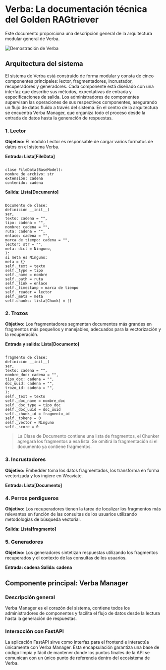 # Verba: La documentación técnica del Golden RAGtriever

Este documento proporciona una descripción general de la arquitectura modular general de Verba.

![Demostración de Verba](https://github.com/weaviate/Verba/blob/dev/img/verba_architecture.png)

## Arquitectura del sistema

El sistema de Verba está construido de forma modular y consta de cinco componentes principales: lector, fragmentadores, incrustador, recuperadores y generadores. Cada componente está diseñado con una interfaz que describe sus métodos, expectativas de entrada y especificaciones de salida. Los administradores de componentes supervisan las operaciones de sus respectivos componentes, asegurando un flujo de datos fluido a través del sistema. En el centro de la arquitectura se encuentra Verba Manager, que organiza todo el proceso desde la entrada de datos hasta la generación de respuestas.

### 1. Lector

**Objetivo:**
El módulo Lector es responsable de cargar varios formatos de datos en el sistema Verba.

**Entrada: Lista[FileData]**

```pitón

clase FileData(BaseModel):
nombre de archivo: str
extensión: cadena
contenido: cadena

```

**Salida: Lista[Documento]**

```pitón

Documento de clase:
definición __init__(
ser,
texto: cadena = "",
tipo: cadena = "",
nombre: cadena = "",
ruta: cadena = "",
enlace: cadena = "",
marca de tiempo: cadena = "",
lector: str = "",
meta: dict = Ninguno,
):
si meta es Ninguno:
meta = {}
self._text = texto
self._type = tipo
self._name = nombre
self._path = ruta
self._link = enlace
self._timestamp = marca de tiempo
self._reader = lector
self._meta = meta
self.chunks: lista[Chunk] = []

```

### 2. Trozos

**Objetivo:**
Los fragmentadores segmentan documentos más grandes en fragmentos más pequeños y manejables, adecuados para la vectorización y la recuperación.

**Entrada y salida: Lista[Documento]**

```pitón

fragmento de clase:
definición __init__(
ser,
texto: cadena = "",
nombre_doc: cadena = "",
tipo_doc: cadena = "",
doc_uuid: cadena = "",
trozo_id: cadena = "",
):
self._text = texto
self._doc_name = nombre_doc
self._doc_type = tipo_doc
self._doc_uuid = doc_uuid
self._chunk_id = fragmento_id
self._tokens = 0
self._vector = Ninguno
self._score = 0

```

> La Clase de Documento contiene una lista de fragmentos, el Chunker agregará los fragmentos a esa lista. Se omitirá la fragmentación si el documento ya contiene fragmentos.

### 3. Incrustadores

**Objetivo:**
Embedder toma los datos fragmentados, los transforma en forma vectorizada y los ingiere en Weaviate.

**Entrada: Lista[Documento]**

### 4. Perros perdigueros

**Objetivo:**
Los recuperadores tienen la tarea de localizar los fragmentos más relevantes en función de las consultas de los usuarios utilizando metodologías de búsqueda vectorial.

**Salida: Lista[fragmento]**

### 5. Generadores

**Objetivo:**
Los generadores sintetizan respuestas utilizando los fragmentos recuperados y el contexto de las consultas de los usuarios.

**Entrada: cadena**
**Salida: cadena**

## Componente principal: Verba Manager

### Descripción general

Verba Manager es el corazón del sistema, contiene todos los administradores de componentes y facilita el flujo de datos desde la lectura hasta la generación de respuestas.

### Interacción con FastAPI

La aplicación FastAPI sirve como interfaz para el frontend e interactúa únicamente con Verba Manager.
Esta encapsulación garantiza una base de código limpia y fácil de mantener donde los puntos finales de la API se comunican con un único punto de referencia dentro del ecosistema de Verba.
